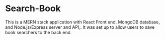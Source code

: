 # Search-Book
This is a MERN stack application with React Front end, MongoDB database, and Node.js/Express server and API,. It was set up to allow users to save book searchers to the back end. 
